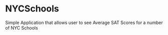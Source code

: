 # NYCSchools
Simple Application that allows user to see Average SAT Scores for a number of NYC Schools
